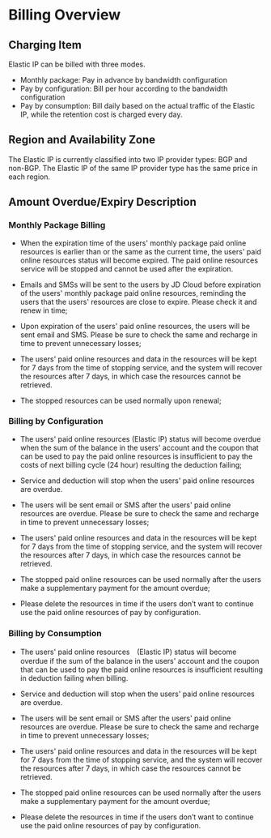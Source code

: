 # Billing Overview
## Charging Item

Elastic IP can be billed with three modes.

- Monthly package: Pay in advance by bandwidth configuration
- Pay by configuration: Bill per hour according to the bandwidth configuration
- Pay by consumption: Bill daily based on the actual traffic of the Elastic IP, while the retention cost is charged every day.

## Region and Availability Zone

The Elastic IP is currently classified into two IP provider types: BGP and non-BGP. The Elastic IP of the same IP provider type has the same price in each region.

## Amount Overdue/Expiry Description

### Monthly Package Billing
- When the expiration time of the users' monthly package paid online resources is earlier than or the same as the current time, the users' paid online resources status will become expired. The paid online resources service will be stopped and cannot be used after the expiration.

- Emails and SMSs will be sent to the users by JD Cloud before expiration of the users' monthly package paid online resources, reminding the users that the users' resources are close to expire. Please check it and renew in time;

- Upon expiration of the users' paid online resources, the users will be sent email and SMS. Please be sure to check the same and recharge in time to prevent unnecessary losses;

- The users' paid online resources and data in the resources will be kept for 7 days from the time of stopping service, and the system will recover the resources after 7 days, in which case the resources cannot be retrieved.

- The stopped resources can be used normally upon renewal;

### Billing by Configuration
- The users' paid online resources (Elastic IP) status will become overdue when the sum of the balance in the users' account and the coupon that can be used to pay the paid online resources is insufficient to pay the costs of next billing cycle (24 hour) resulting the deduction failing;

- Service and deduction will stop when the users' paid online resources are overdue.

- The users will be sent email or SMS after the users' paid online resources are overdue. Please be sure to check the same and recharge in time to prevent unnecessary losses;

- The users' paid online resources and data in the resources will be kept for 7 days from the time of stopping service, and the system will recover the resources after 7 days, in which case the resources cannot be retrieved.

- The stopped paid online resources can be used normally after the users make a supplementary payment for the amount overdue;

- Please delete the resources in time if the users don’t want to continue use the paid online resources of pay by configuration.

### Billing by Consumption
- The users' paid online resources　(Elastic IP) status will become overdue if the sum of the balance in the users' account and the coupon that can be used to pay the paid online resources is insufficient resulting in deduction failing when billing.

- Service and deduction will stop when the users' paid online resources are overdue.

- The users will be sent email or SMS after the users' paid online resources are overdue. Please be sure to check the same and recharge in time to prevent unnecessary losses;

- The users' paid online resources and data in the resources will be kept for 7 days from the time of stopping service, and the system will recover the resources after 7 days, in which case the resources cannot be retrieved.

- The stopped paid online resources can be used normally after the users make a supplementary payment for the amount overdue;

- Please delete the resources in time if the users don’t want to continue use the paid online resources of pay by configuration.